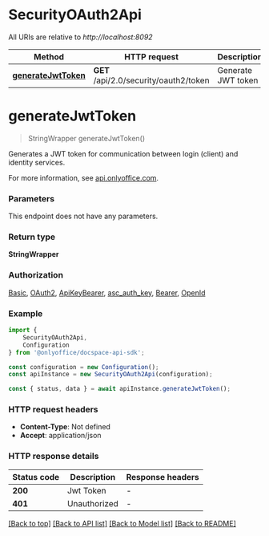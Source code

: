 # SecurityOAuth2Api

All URIs are relative to *http://localhost:8092*

|Method | HTTP request | Description|
|------------- | ------------- | -------------|
|[**generateJwtToken**](#generatejwttoken) | **GET** /api/2.0/security/oauth2/token | Generate JWT token|

# **generateJwtToken**
> StringWrapper generateJwtToken()

Generates a JWT token for communication between login (client) and identity services.

For more information, see [api.onlyoffice.com](https://api.onlyoffice.com/docspace/api-backend/usage-api/generate-jwt-token/).

### Parameters
This endpoint does not have any parameters.


### Return type

**StringWrapper**

### Authorization

[Basic](../README.md#Basic), [OAuth2](../README.md#OAuth2), [ApiKeyBearer](../README.md#ApiKeyBearer), [asc_auth_key](../README.md#asc_auth_key), [Bearer](../README.md#Bearer), [OpenId](../README.md#OpenId)

### Example

```typescript
import {
    SecurityOAuth2Api,
    Configuration
} from '@onlyoffice/docspace-api-sdk';

const configuration = new Configuration();
const apiInstance = new SecurityOAuth2Api(configuration);

const { status, data } = await apiInstance.generateJwtToken();
```

### HTTP request headers

 - **Content-Type**: Not defined
 - **Accept**: application/json


### HTTP response details
| Status code | Description | Response headers |
|-------------|-------------|------------------|
|**200** | Jwt Token |  -  |
|**401** | Unauthorized |  -  |

[[Back to top]](#) [[Back to API list]](../README.md#documentation-for-api-endpoints) [[Back to Model list]](../README.md#documentation-for-models) [[Back to README]](../README.md)


